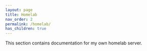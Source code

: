 ```yaml
---
layout: page
title: Homelab
nav_order: 2
permalink: /homelab/
has_children: true
---
```


This section contains documentation for my own homelab server.